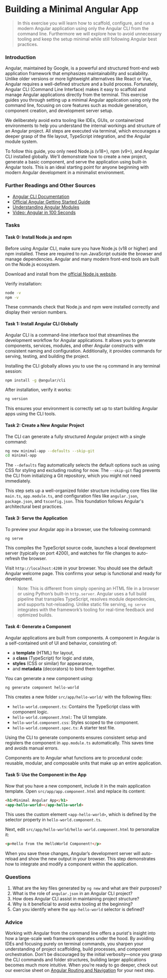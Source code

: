<!---
{
  "id": "02b2f58b-5bbf-4314-966a-bbd25faa9450",
  "depends_on": ["a0f6c77d-9645-4e6c-80dc-a80608786266"],
  "author": "Stephan Bökelmann",
  "first_used": "2025-04-13",
  "keywords": ["Angular", "CLI", "modern Angular", "command line", "web development"]
}
--->

# Building a Minimal Angular App

> In this exercise you will learn how to scaffold, configure, and run a modern Angular application using only the Angular CLI from the command line. Furthermore we will explore how to avoid unnecessary tooling and keep the setup minimal while still following Angular best practices.

### Introduction

Angular, maintained by Google, is a powerful and structured front-end web application framework that emphasizes maintainability and scalability. Unlike older versions or more lightweight alternatives like React or Vue, Angular requires a well-defined structure and a build process. Fortunately, Angular CLI (Command Line Interface) makes it easy to scaffold and manage Angular applications directly from the terminal. This exercise guides you through setting up a minimal Angular application using only the command line, focusing on core features such as module generation, component creation, and development server setup.

We deliberately avoid extra tooling like IDEs, GUIs, or containerized environments to help you understand the internal workings and structure of an Angular project. All steps are executed via terminal, which encourages a deeper grasp of the file layout, TypeScript integration, and the Angular module system.

To follow this guide, you only need Node.js (v18+), npm (v9+), and Angular CLI installed globally. We'll demonstrate how to create a new project, generate a basic component, and serve the application using built-in Angular tools. This is an ideal starting point for anyone beginning with modern Angular development in a minimalist environment.

### Further Readings and Other Sources

- [Angular CLI Documentation](https://angular.io/cli)
- [Official Angular Getting Started Guide](https://angular.io/start)
- [Understanding Angular Modules](https://angular.io/guide/ngmodules)
- [Video: Angular in 100 Seconds](https://www.youtube.com/watch?v=3qBXWUpoPHo)

### Tasks

#### Task 0: Install Node.js and npm

Before using Angular CLI, make sure you have Node.js (v18 or higher) and npm installed. These are required to run JavaScript outside the browser and manage dependencies. Angular and many modern front-end tools are built on the Node.js ecosystem.

Download and install from the [official Node.js website](https://nodejs.org/).

Verify installation:

```bash
node -v
npm -v
```

These commands check that Node.js and npm were installed correctly and display their version numbers.

#### Task 1: Install Angular CLI Globally

Angular CLI is a command-line interface tool that streamlines the development workflow for Angular applications. It allows you to generate components, services, modules, and other Angular constructs with consistent naming and configuration. Additionally, it provides commands for serving, testing, and building the project.

Installing the CLI globally allows you to use the `ng` command in any terminal session:

```bash
npm install -g @angular/cli
```

After installation, verify it works:

```bash
ng version
```

This ensures your environment is correctly set up to start building Angular apps using the CLI tools.

#### Task 2: Create a New Angular Project

The CLI can generate a fully structured Angular project with a single command:

```bash
ng new minimal-app --defaults --skip-git
cd minimal-app
```

The `--defaults` flag automatically selects the default options such as using CSS for styling and excluding routing for now. The `--skip-git` flag prevents the CLI from initializing a Git repository, which you might not need immediately.

This step sets up a well-organized folder structure including core files like `main.ts`, `app.module.ts`, and configuration files like `angular.json`, `package.json`, and `tsconfig.json`. This foundation follows Angular's architectural best practices.

#### Task 3: Serve the Application

To preview your Angular app in a browser, use the following command:

```bash
ng serve
```

This compiles the TypeScript source code, launches a local development server (typically on port 4200), and watches for file changes to auto-refresh the browser.

Visit `http://localhost:4200` in your browser. You should see the default Angular welcome page. This confirms your setup is functional and ready for development.

> Note: This is different from simply opening an HTML file in a browser or using Python’s built-in `http.server`. Angular uses a full build pipeline that transpiles TypeScript, resolves module dependencies, and supports hot-reloading. Unlike static file serving, `ng serve` integrates with the framework’s tooling for real-time feedback and optimized builds.

#### Task 4: Generate a Component

Angular applications are built from components. A component in Angular is a self-contained unit of UI and behavior, consisting of:
- a **template** (HTML) for layout,
- a **class** (TypeScript) for logic and state,
- **styles** (CSS or similar) for appearance,
- and **metadata** (decorators) to bind them together.

You can generate a new component using:

```bash
ng generate component hello-world
```

This creates a new folder `src/app/hello-world/` with the following files:
- `hello-world.component.ts`: Contains the TypeScript class with component logic.
- `hello-world.component.html`: The UI template.
- `hello-world.component.css`: Styles scoped to the component.
- `hello-world.component.spec.ts`: A starter test file.

Using the CLI to generate components ensures consistent setup and registers the component in `app.module.ts` automatically. This saves time and avoids manual errors.

Components are to Angular what functions are to procedural code: reusable, modular, and composable units that make up an entire application.

#### Task 5: Use the Component in the App

Now that you have a new component, include it in the main application template. Open `src/app/app.component.html` and replace its content:

```html
<h1>Minimal Angular App</h1>
<app-hello-world></app-hello-world>
```

This uses the custom element `<app-hello-world>`, which is defined by the selector property in `hello-world.component.ts`.

Next, edit `src/app/hello-world/hello-world.component.html` to personalize it:

```html
<p>Hello from the HelloWorld Component!</p>
```

When you save these changes, Angular’s development server will auto-reload and show the new output in your browser. This step demonstrates how to integrate and modify a component within the application.

### Questions

1. What are the key files generated by `ng new` and what are their purposes?
2. What is the role of `angular.json` in an Angular CLI project?
3. How does Angular CLI assist in maintaining project structure?
4. Why is it beneficial to avoid extra tooling at the beginning?
5. Can you identify where the `app-hello-world` selector is defined?

### Advice

Working with Angular from the command line offers a purist's insight into how a large-scale web framework operates under the hood. By avoiding IDEs and focusing purely on terminal commands, you sharpen your understanding of project scaffolding, build processes, and component orchestration. Don’t be discouraged by the initial verbosity—once you grasp the CLI commands and folder structures, building larger applications becomes much more intuitive. When you’re ready to go deeper, check out our exercise sheet on [Angular Routing and Navigation](#) for your next step.

